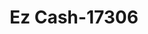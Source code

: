 ---
f_zip-code: 38468
f_state-code: TN
title: Ez Cash-17306
f_phone: 931-852-2780
f_city-only: Leoma
f_address: 2580 Highway 43 S Leoma
f_location-unique-id: '17306'
slug: ez-cash-17306
updated-on: '2024-05-30T13:46:58.046Z'
created-on: '2024-05-30T13:36:59.803Z'
published-on: '2024-05-30T13:54:32.469Z'
f_city-state: cms/city/leoma-tn.md
f_company: cms/company/ez-cash.md
f_state: cms/state/tennessee.md
layout: '[payday-loan].html'
tags: payday-loan
---